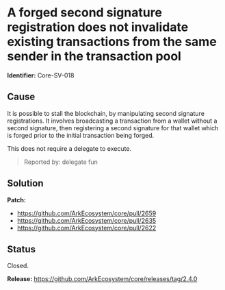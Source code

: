 # A forged second signature registration does not invalidate existing transactions from the same sender in the transaction pool 
**Identifier:** Core-SV-018

## Cause
It is possible to stall the blockchain, by manipulating second signature registrations. It involves broadcasting a transaction from a wallet without a second signature, then registering a second signature for that wallet which is forged prior to the initial transaction being forged.

This does not require a delegate to execute.

>Reported by: delegate fun

## Solution

**Patch:**

- https://github.com/ArkEcosystem/core/pull/2659
- https://github.com/ArkEcosystem/core/pull/2635
- https://github.com/ArkEcosystem/core/pull/2622 

## Status
Closed.

**Release:** https://github.com/ArkEcosystem/core/releases/tag/2.4.0